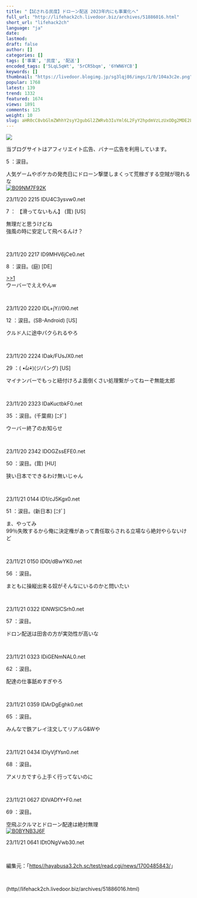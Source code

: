 ```yaml
---
title: "【試される民度】ドローン配送 2023年内にも事業化へ"
full_url: "http://lifehack2ch.livedoor.biz/archives/51886016.html"
short_url: "lifehack2ch"
language: "ja"
date: 
lastmod: 
draft: false
author: []
categories: []
tags: ['事業', '民度', '配送']
encoded_tags: ['5LqL5qWt', '5rCR5bqm', '6YWN6YCB']
keywords: []
thumbnail: "https://livedoor.blogimg.jp/sg3lqj86/imgs/1/0/104a3c2e.png"
popular: 1768
latest: 139
trend: 1332
featured: 1674
views: 1891
comments: 125
weight: 10
slug: aHR0cC8vbGlmZWhhY2syY2gubGl2ZWRvb3IuYml6L2FyY2hpdmVzLzUxODg2MDE2Lmh0bWw=
---
```


![](https://livedoor.blogimg.jp/sg3lqj86/imgs/1/0/104a3c2e.png)

<div><p>当ブログサイトはアフィリエイト広告、バナー広告を利用しています。</p><p class='t_name'>5 ：涙目。</p> <p class='r1'>人気ゲームやポケカの発売日にドローン撃墜しまくって荒稼ぎする空賊が現れるな<br><a href='https//www.amazon.co.jp/dp/B09NM7F92K/?tag=nishiky24-22' target='_blank'><img src='https//m.media-amazon.com/images/I/51jAtJAbkAL._SL500_.jpg' alt='B09NM7F92K' border='0'></a> </p><p>23/11/20 2215 IDU4C3ysvw0.net</p> <p class='t_name'>7 ： 【滑ってないもん】 (茸) [US]</p> <p class='r4'>無理だと思うけどね <br> 強風の時に安定して飛べるんけ？ </p><br><p>23/11/20 2217 ID9MHV6jCe0.net</p> <p class='t_name'>8 ：涙目。(庭) [DE]</p> <p class='r4'><a href='#res_1'>>>1</a> <br> ウーバーでええやんw </p><br><p>23/11/20 2220 IDL+jY//0l0.net</p> <p class='t_name'>12 ：涙目。(SB-Android) [US]</p> <p class='r4'>クルド人に途中パクられるやろ </p><br><p>23/11/20 2224 IDak/FUsJX0.net</p> <p class='t_name'>29 ：( •᷄ω•᷅)(ジパング) [US]</p> <p class='r4'>マイナンバーでもっと紐付けろよ面倒くさい処理繋がってねーぞ無能太郎 </p><br><p>23/11/20 2323 IDaKuctbkF0.net</p> <p class='t_name'>35 ：涙目。(千葉県) [ﾆﾀﾞ]</p> <p class='r4'>ウーバー終了のお知らせ </p><br><p>23/11/20 2342 IDOGZssEFE0.net</p> <p class='t_name'>50 ：涙目。(茸) [HU]</p> <p class='r4'>狭い日本でできるわけ無いじゃん </p><br><p>23/11/21 0144 ID1/cJ5Kgx0.net</p> <p class='t_name'>51 ：涙目。(新日本) [ﾆﾀﾞ]</p> <p class='r4'>ま、やってみ <br> 99％失敗するから俺に決定権があって責任取らされる立場なら絶対やらないけど </p><br><p>23/11/21 0150 ID0t/dBwYK0.net</p> <p class='t_name'>56 ：涙目。</p> <p class='r4'>まともに操縦出来る奴がそんなにいるのかと問いたい </p><br><p>23/11/21 0322 IDNWSlCSrh0.net</p> <p class='t_name'>57 ：涙目。</p> <p class='r4'>ドロン配送は田舎の方が実効性が高いな </p><br><p>23/11/21 0323 IDiGENmNAL0.net</p> <p class='t_name'>62 ：涙目。</p> <p class='r4'>配達の仕事舐めすぎやろ </p><br><p>23/11/21 0359 IDArDgEghk0.net</p> <p class='t_name'>65 ：涙目。</p> <p class='r4'>みんなで鉄アレイ注文してリアルG&Wや </p><br><p>23/11/21 0434 IDlyVjfYsn0.net</p> <p class='t_name'>68 ：涙目。</p> <p class='r4'>アメリカですら上手く行ってないのに </p><br><p>23/11/21 0627 IDlVADfY+F0.net</p> <p class='t_name'>69 ：涙目。</p> <p class='r2'>空飛ぶクルマとドローン配達は絶対無理<br><a href='https//www.amazon.co.jp/dp/B0BYNB3J6F/?tag=nishiky24-22' target='_blank'><img src='https//m.media-amazon.com/images/I/51QPWAERY3L._SL500_.jpg' alt='B0BYNB3J6F' border='0'></a> </p><p>23/11/21 0641 IDtONgVwb30.net</p> <br><p class='p_url'>編集元：「<a href='https//hayabusa3.2ch.sc/test/read.cgi/news/1700485843/' target='_blank'>https//hayabusa3.2ch.sc/test/read.cgi/news/1700485843/</a>」</p> <br clear='all'></div>

(http//lifehack2ch.livedoor.biz/archives/51886016.html)
